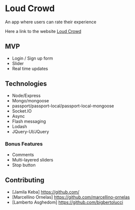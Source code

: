 # Loud Crowd

An app where users can rate their experience 

Here a link to the website [Loud Crowd](https://crowd-engagement.herokuapp.com/)

## MVP

 - Login / Sign up form
 - Slider
 - Real time updates
  
## Technologies

- Node/Express
- Mongo/mongoose
- passport/passport-local/passport-local-mongoose
- Socket.IO
- Async
- Flash messaging
- Lodash
- JQuery-UI/JQuery 

###  Bonus Features

  - Comments
  - Multi-layered sliders
  - Stop button

## Contributing

- [Jamila Keba]  https://github.com/
- [Marcellino Ornelas] https://github.com/marcellino-ornelas 
- [Lamberto Asghedom] https://github.com/bigbertolucci


  
